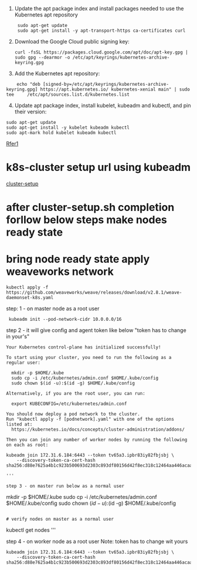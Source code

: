 
1. Update the apt package index and install packages needed to use the Kubernetes apt repository
   ```
    sudo apt-get update
    sudo apt-get install -y apt-transport-https ca-certificates curl
   ```

 2. Download the Google Cloud public signing key:

       ```
       curl -fsSL https://packages.cloud.google.com/apt/doc/apt-key.gpg | sudo gpg --dearmor -o /etc/apt/keyrings/kubernetes-archive-keyring.gpg
       ```
3. Add the Kubernetes apt repository:

```
    echo "deb [signed-by=/etc/apt/keyrings/kubernetes-archive-keyring.gpg] https://apt.kubernetes.io/ kubernetes-xenial main" | sudo tee     /etc/apt/sources.list.d/kubernetes.list
```
4. Update apt package index, install kubelet, kubeadm and kubectl, and pin their version:
```
sudo apt-get update
sudo apt-get install -y kubelet kubeadm kubectl
sudo apt-mark hold kubelet kubeadm kubectl
```

[Rfer1](https://kubernetes.io/docs/setup/production-environment/tools/kubeadm/install-kubeadm/)


# k8s-cluster setup url using kubeadm

[cluster-setup](https://bikramat.medium.com/set-up-a-kubernetes-cluster-with-kubeadm-508db74028ce)




# after cluster-setup.sh completion forllow below steps make nodes ready state

# bring node ready state apply weaveworks network
```
kubectl apply -f https://github.com/weaveworks/weave/releases/download/v2.8.1/weave-daemonset-k8s.yaml

```

step: 1 - on master node as a root user

   ```
    kubeadm init --pod-network-cidr 10.0.0.0/16
   ```

step 2 - it will give config and agent token like below "token has to change in your's"

```
Your Kubernetes control-plane has initialized successfully!

To start using your cluster, you need to run the following as a regular user:

  mkdir -p $HOME/.kube
  sudo cp -i /etc/kubernetes/admin.conf $HOME/.kube/config
  sudo chown $(id -u):$(id -g) $HOME/.kube/config

Alternatively, if you are the root user, you can run:

  export KUBECONFIG=/etc/kubernetes/admin.conf

You should now deploy a pod network to the cluster.
Run "kubectl apply -f [podnetwork].yaml" with one of the options listed at:
  https://kubernetes.io/docs/concepts/cluster-administration/addons/

Then you can join any number of worker nodes by running the following on each as root:

kubeadm join 172.31.6.184:6443 --token tv65a3.ipbr83iy82fbjsbj \
	--discovery-token-ca-cert-hash sha256:d88e7625a4b1c923b500693d2303c893df80156d42f8ec318c12464aa446acaa 

'''

step 3 - on master run below as a normal user

```
  mkdir -p $HOME/.kube
  sudo cp -i /etc/kubernetes/admin.conf $HOME/.kube/config
  sudo chown $(id -u):$(id -g) $HOME/.kube/config
```

# verify nodes on master as a normal user

```
kubectl get nodes
'''

step 4 - on worker node as a root user Note: token has to change wit yours

```
kubeadm join 172.31.6.184:6443 --token tv65a3.ipbr83iy82fbjsbj \
	--discovery-token-ca-cert-hash sha256:d88e7625a4b1c923b500693d2303c893df80156d42f8ec318c12464aa446acaa
```







    

       
